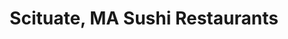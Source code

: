 ---
layout: city
title: Scituate, MA Sushi Restaurants
permalink: /massachusetts/scituate/
stateAbbr: MA
stateName: Massachusetts
cityName: Scituate

---